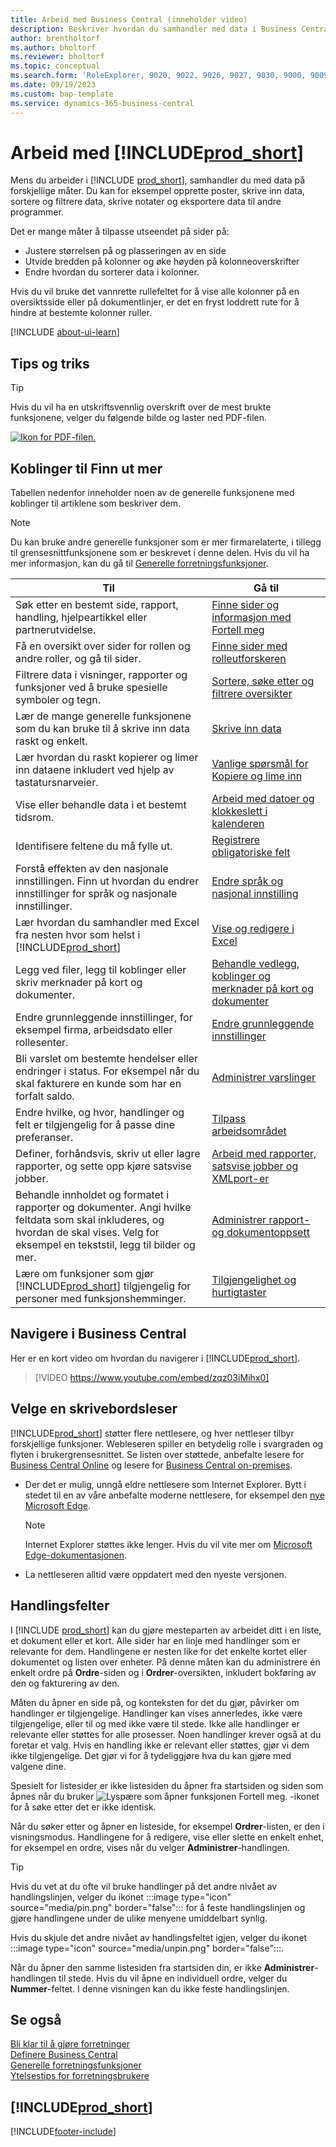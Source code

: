 ```yaml
---
title: Arbeid med Business Central (inneholder video)
description: Beskriver hvordan du samhandler med data i Business Central.
author: brentholtorf
ms.author: bholtorf
ms.reviewer: bholtorf
ms.topic: conceptual
ms.search.form: 'RoleExplorer, 9020, 9022, 9026, 9027, 9030, 9000, 9009, 9004, 9005, 9024, 9006, 9007, 9010, 9016, 9017'
ms.date: 09/19/2023
ms.custom: bap-template
ms.service: dynamics-365-business-central
---
```

# Arbeid med [!INCLUDE[prod_short](includes/prod_short.md)]

Mens du arbeider i [!INCLUDE [prod_short](includes/prod_short.md)], samhandler du med data på forskjellige måter. Du kan for eksempel opprette poster, skrive inn data, sortere og filtrere data, skrive notater og eksportere data til andre programmer.

Det er mange måter å tilpasse utseendet på sider på: 

* Justere størrelsen på og plasseringen av en side
* Utvide bredden på kolonner og øke høyden på kolonneoverskrifter
* Endre hvordan du sorterer data i kolonner. 

Hvis du vil bruke det vannrette rullefeltet for å vise alle kolonner på en oversiktsside eller på dokumentlinjer, er det en fryst loddrett rute for å hindre at bestemte kolonner ruller.

[!INCLUDE [about-ui-learn](includes/about-ui-learn.md)]

## <a name="cheatsheet"></a>Tips og triks

> [!TIP]
> Hvis du vil ha en utskriftsvennlig overskrift over de mest brukte funksjonene, velger du følgende bilde og laster ned PDF-filen.
>
> [ ![Ikon for PDF-filen.](media/cheat_sheet_inline.png) ](media/cheat_sheet.pdf "Ikon som åpner en PDF-fil")

## Koblinger til Finn ut mer

Tabellen nedenfor inneholder noen av de generelle funksjonene med koblinger til artiklene som beskriver dem.

> [!NOTE]
> Du kan bruke andre generelle funksjoner som er mer firmarelaterte, i tillegg til grensesnittfunksjonene som er beskrevet i denne delen. Hvis du vil ha mer informasjon, kan du gå til [Generelle forretningsfunksjoner](ui-across-business-areas.md).

| Til  | Gå til |
| --- | --- |
|Søk etter en bestemt side, rapport, handling, hjelpeartikkel eller partnerutvidelse. |[Finne sider og informasjon med Fortell meg](ui-search.md) |
|Få en oversikt over sider for rollen og andre roller, og gå til sider.|[Finne sider med rolleutforskeren](ui-role-explorer.md)|
|Filtrere data i visninger, rapporter og funksjoner ved å bruke spesielle symboler og tegn. |[Sortere, søke etter og filtrere oversikter](ui-enter-criteria-filters.md) |
|Lær de mange generelle funksjonene som du kan bruke til å skrive inn data raskt og enkelt.|[Skrive inn data](ui-enter-data.md)|
|Lær hvordan du raskt kopierer og limer inn dataene inkludert ved hjelp av tastatursnarveier.|[Vanlige spørsmål for Kopiere og lime inn](faq-copy-paste.yml)|
|Vise eller behandle data i et bestemt tidsrom. |[Arbeid med datoer og klokkeslett i kalenderen](ui-enter-date-ranges.md) |
|Identifisere feltene du må fylle ut. |[Registrere obligatoriske felt](ui-mandatory-fields.md) |
|Forstå effekten av den nasjonale innstillingen. Finn ut hvordan du endrer innstillinger for språk og nasjonale innstillinger.|[Endre språk og nasjonal innstilling](about-locale-language.md)|
|Lær hvordan du samhandler med Excel fra nesten hvor som helst i [!INCLUDE[prod_short](includes/prod_short.md)]|[Vise og redigere i Excel](across-work-with-excel.md)|
|Legg ved filer, legg til koblinger eller skriv merknader på kort og dokumenter.|[Behandle vedlegg, koblinger og merknader på kort og dokumenter](ui-how-add-link-to-record.md)|
|Endre grunnleggende innstillinger, for eksempel firma, arbeidsdato eller rollesenter. |[Endre grunnleggende innstillinger](ui-change-basic-settings.md) |
|Bli varslet om bestemte hendelser eller endringer i status. For eksempel når du skal fakturere en kunde som har en forfalt saldo.|[Administrer varslinger](ui-smart-notifications.md)|
|Endre hvilke, og hvor, handlinger og felt er tilgjengelig for å passe dine preferanser.|[Tilpass arbeidsområdet](ui-personalization-user.md) |
|Definer, forhåndsvis, skriv ut eller lagre rapporter, og sette opp kjøre satsvise jobber.|[Arbeid med rapporter, satsvise jobber og XMLport-er](ui-work-report.md)|
|Behandle innholdet og formatet i rapporter og dokumenter. Angi hvilke feltdata som skal inkluderes, og hvordan de skal vises. Velg for eksempel en tekststil, legg til bilder og mer.|[Administrer rapport- og dokumentoppsett](ui-manage-report-layouts.md) |
|Lære om funksjoner som gjør [!INCLUDE[prod_short](includes/prod_short.md)] tilgjengelig for personer med funksjonshemminger.|[Tilgjengelighet og hurtigtaster](ui-accessibility.md)|

## Navigere i Business Central

Her er en kort video om hvordan du navigerer i [!INCLUDE[prod_short](includes/prod_short.md)].

> [!VIDEO https://www.youtube.com/embed/zqz03iMihx0]

## Velge en skrivebordsleser

[!INCLUDE[prod_short](includes/prod_short.md)] støtter flere nettlesere, og hver nettleser tilbyr forskjellige funksjoner. Webleseren spiller en betydelig rolle i svargraden og flyten i brukergrensesnittet. Se listen over støttede, anbefalte lesere for [Business Central Online](./product-requirements.md) og lesere for [Business Central on-premises](/dynamics365/business-central/dev-itpro/deployment/system-requirement-business-central-v15).

- Der det er mulig, unngå eldre nettlesere som Internet Explorer. Bytt i stedet til en av våre anbefalte moderne nettlesere, for eksempel den [nye Microsoft Edge](https://www.microsoft.com/edge/).  

    > [!NOTE]
    > Internet Explorer støttes ikke lenger. Hvis du vil vite mer om [Microsoft Edge-dokumentasjonen](https://support.microsoft.com/hub/4337664/microsoft-edge-help).
- La nettleseren alltid være oppdatert med den nyeste versjonen.

## Handlingsfelter

I [!INCLUDE [prod_short](includes/prod_short.md)] kan du gjøre mesteparten av arbeidet ditt i en liste, et dokument eller et kort. Alle sider har en linje med handlinger som er relevante for dem. Handlingene er nesten like for det enkelte kortet eller dokumentet og listen over enheter. På denne måten kan du administrere én enkelt ordre på **Ordre**-siden og i **Ordrer**-oversikten, inkludert bokføring av den og fakturering av den.  

Måten du åpner en side på, og konteksten for det du gjør, påvirker om handlinger er tilgjengelige. Handlinger kan vises annerledes, ikke være tilgjengelige, eller til og med ikke være til stede. Ikke alle handlinger er relevante eller støttes for alle prosesser. Noen handlinger krever også at du foretar et valg. Hvis en handling ikke er relevant eller støttes, gjør vi dem ikke tilgjengelige. Det gjør vi for å tydeliggjøre hva du kan gjøre med valgene dine.

Spesielt for listesider er ikke listesiden du åpner fra startsiden og siden som åpnes når du bruker ![Lyspære som åpner funksjonen Fortell meg.](media/ui-search/search_small.png "Fortell hva du vil gjøre") -ikonet for å søke etter det er ikke identisk.  

Når du søker etter og åpner en listeside, for eksempel **Ordrer**-listen, er den i visningsmodus. Handlingene for å redigere, vise eller slette en enkelt enhet, for eksempel en ordre, vises når du velger **Administrer**-handlingen.  

> [!TIP]
> Hvis du vet at du ofte vil bruke handlinger på det andre nivået av handlingslinjen, velger du ikonet :::image type="icon" source="media/pin.png" border="false"::: for å feste handlingslinjen og gjøre handlingene under de ulike menyene umiddelbart synlig.
>
> Hvis du skjule det andre nivået av handlingsfeltet igjen, velger du ikonet :::image type="icon" source="media/unpin.png" border="false":::.

Når du åpner den samme listesiden fra startsiden din, er ikke **Administrer**-handlingen til stede. Hvis du vil åpne en individuell ordre, velger du **Nummer**-feltet. I denne visningen kan du ikke feste handlingslinjen.  

## Se også

[Bli klar til å gjøre forretninger](ui-get-ready-business.md)  
[Definere Business Central](setup.md)  
[Generelle forretningsfunksjoner](ui-across-business-areas.md)  
[Ytelsestips for forretningsbrukere](/dynamics365/business-central/dev-itpro/performance/performance-users?toc=/dynamics365/business-central/toc.json)

## [!INCLUDE[prod_short](includes/free_trial_md.md)]

[!INCLUDE[footer-include](includes/footer-banner.md)]
